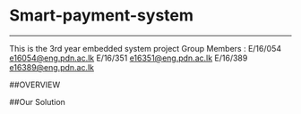 # Smart-payment-system
---
This is the 3rd year embedded system project
Group Members : E/16/054 e16054@eng.pdn.ac.lk
                E/16/351 e16351@eng.pdn.ac.lk
                E/16/389 e16389@eng.pdn.ac.lk

##OVERVIEW

##Our Solution

